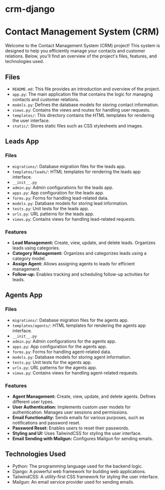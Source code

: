 # crm-django

# Contact Management System (CRM)

Welcome to the Contact Management System (CRM) project! This system is designed to help you efficiently manage your contacts and customer relations. Below, you'll find an overview of the project's files, features, and technologies used.

## Files

- `README.md`: This file provides an introduction and overview of the project.
- `app.py`: The main application file that contains the logic for managing contacts and customer relations.
- `models.py`: Defines the database models for storing contact information.
- `views.py`: Contains the views and routes for handling user requests.
- `templates/`: This directory contains the HTML templates for rendering the user interface.
- `static/`: Stores static files such as CSS stylesheets and images.

## Leads App

### Files

- `migrations/`: Database migration files for the leads app.
- `templates/leads/`: HTML templates for rendering the leads app interface.
- `__init__.py`
- `admin.py`: Admin configurations for the leads app.
- `apps.py`: App configuration for the leads app.
- `forms.py`: Forms for handling lead-related data.
- `models.py`: Database models for storing lead information.
- `tests.py`: Unit tests for the leads app.
- `urls.py`: URL patterns for the leads app.
- `views.py`: Contains views for handling lead-related requests.

### Features

- **Lead Management:** Create, view, update, and delete leads. Organizes leads using categories.
- **Category Management:** Organizes and categorizes leads using a category model.
- **Assign Agent:** Allows assigning agents to leads for efficient management.
- **Follow-up:** Enables tracking and scheduling follow-up activities for leads.

## Agents App

### Files

- `migrations/`: Database migration files for the agents app.
- `templates/agents/`: HTML templates for rendering the agents app interface.
- `__init__.py`
- `admin.py`: Admin configurations for the agents app.
- `apps.py`: App configuration for the agents app.
- `forms.py`: Forms for handling agent-related data.
- `models.py`: Database models for storing agent information.
- `tests.py`: Unit tests for the agents app.
- `urls.py`: URL patterns for the agents app.
- `views.py`: Contains views for handling agent-related requests.

### Features

- **Agent Management:** Create, view, update, and delete agents. Defines different user types.
- **User Authentication:** Implements custom user models for authentication. Manages user sessions and permissions.
- **Email Functionality:** Sends emails for various purposes, such as notifications and password reset.
- **Password Reset:** Enables users to reset their passwords.
- **Styling and UI:** Uses TailwindCSS for styling the user interface.
- **Email Sending with Mailgun:** Configures Mailgun for sending emails.

## Technologies Used

- Python: The programming language used for the backend logic.
- Django: A powerful web framework for building web applications.
- TailwindCSS: A utility-first CSS framework for styling the user interface.
- Mailgun: An email service provider used for sending emails.
